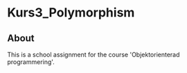 # Kurs3_Polymorphism

## About
This is a school assignment for the course 'Objektorienterad programmering'.
